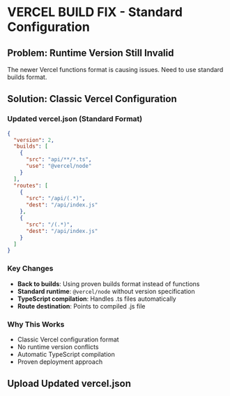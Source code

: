 # VERCEL BUILD FIX - Standard Configuration

## Problem: Runtime Version Still Invalid
The newer Vercel functions format is causing issues. Need to use standard builds format.

## Solution: Classic Vercel Configuration

### Updated vercel.json (Standard Format)
```json
{
  "version": 2,
  "builds": [
    {
      "src": "api/**/*.ts",
      "use": "@vercel/node"
    }
  ],
  "routes": [
    {
      "src": "/api/(.*)",
      "dest": "/api/index.js"
    },
    {
      "src": "/(.*)",
      "dest": "/api/index.js"
    }
  ]
}
```

### Key Changes
- **Back to builds**: Using proven builds format instead of functions
- **Standard runtime**: `@vercel/node` without version specification
- **TypeScript compilation**: Handles .ts files automatically
- **Route destination**: Points to compiled .js file

### Why This Works
- Classic Vercel configuration format
- No runtime version conflicts
- Automatic TypeScript compilation
- Proven deployment approach

## Upload Updated vercel.json